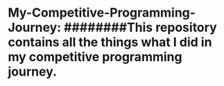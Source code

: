 # My-Competitive-Programming-Journey: ########This repository contains all the things what I did in my competitive programming journey.
